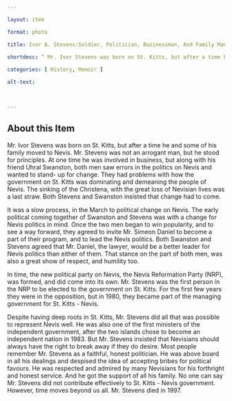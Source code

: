 ```yaml
--- 

layout: item 

format: photo 

title: Ivor A. Stevens:Soldier, Politician, Businessman, And Family Man

shortdesc: “ Mr. Ivor Stevens was born on St. Kitts, but after a time he and some of his family moved to Nevis.”
 
categories: [ History, Memoir ]

alt-text:  

 

--- 
```


## About this Item 

Mr. Ivor Stevens was born on St.  Kitts, but after a time he and some of his family moved to Nevis. Mr. Stevens was not an arrogant man, but he stood for principles.  At one time he was involved in business, but along with his friend Uhral Swanston, both men saw errors in the politics on Nevis and wanted to stand- up for change.  They had problems with how the government on St. Kitts was dominating and demeaning the people of Nevis. The sinking of the Christena, with the great loss of Nevisian lives was a last straw.  Both Stevens and Swanston insisted that change had to come.

It was a slow process, in the March to political change on Nevis. The early political coming together of Swanston and Stevens was with a change for Nevis politics in mind.  Once the two men began to win popularity, and to see a way forward, they agreed to invite Mr.  Simeon Daniel to become a part of their program, and to lead the Nevis politics.  Both Swanston and Stevens agreed that Mr.  Daniel, the lawyer, would be a better leader for Nevis politics than either of them. That stance on the part of both men, was also a great show of respect, and humility too. 

In time, the new political party on Nevis, the Nevis Reformation Party (NRP), was formed, and did come into its own.  Mr.  Stevens was the first person in the NRP to be elected to the government on St. Kitts.  For the first few years they were in the opposition, but in 1980, they became part of the managing government for St.  Kitts - Nevis.

Despite having deep roots in St. Kitts, Mr.  Stevens did all that was possible to represent Nevis well. He was also one of the first ministers of the independent government, after the two islands chose to become an independent nation in 1983. But Mr.  Stevens insisted that Nevisians should always have the right to break away if they do desire. Most people remember Mr. Stevens as a faithful, honest politician.  He was above board in all his dealings and despised the idea of accepting bribes for political favours.  He was respected and admired by many Nevisians for his forthright and honest service.  And he got the support of all his family.  No one can say Mr.  Stevens did not contribute effectively to St. Kitts - Nevis government.  However, time moves beyond us all.  Mr.  Stevens died in 1997.
